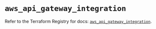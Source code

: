 # `aws_api_gateway_integration`

Refer to the Terraform Registry for docs: [`aws_api_gateway_integration`](https://registry.terraform.io/providers/hashicorp/aws/5.51.0/docs/resources/api_gateway_integration).
